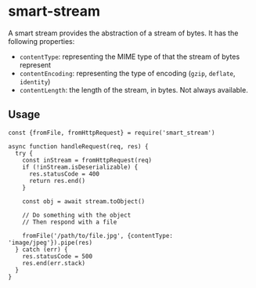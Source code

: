 # smart-stream

A smart stream provides the abstraction of a stream of bytes. It has the following properties:

- `contentType`: representing the MIME type of that the stream of bytes represent
- `contentEncoding`: representing the type of encoding (`gzip`, `deflate`, `identity`)
- `contentLength`: the length of the stream, in bytes. Not always available.

## Usage

```
const {fromFile, fromHttpRequest} = require('smart_stream')

async function handleRequest(req, res) {
  try {
    const inStream = fromHttpRequest(req)
    if (!inStream.isDeserializable) {
      res.statusCode = 400
      return res.end()
    }

    const obj = await stream.toObject()

    // Do something with the object
    // Then respond with a file

    fromFile('/path/to/file.jpg', {contentType: 'image/jpeg'}).pipe(res)
  } catch (err) {
    res.statusCode = 500
    res.end(err.stack)
  }
}
```
